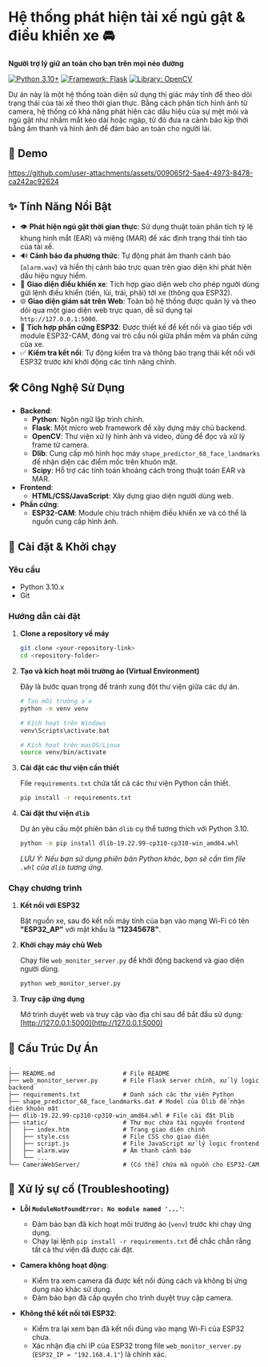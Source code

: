 # Hệ thống phát hiện tài xế ngủ gật & điều khiển xe 🚘

**Người trợ lý giữ an toàn cho bạn trên mọi nẻo đường**

[![Python 3.10+](https://img.shields.io/badge/python-3.10+-blue.svg)](https://www.python.org/downloads/)
[![Framework: Flask](https://img.shields.io/badge/Framework-Flask-green.svg)](https://flask.palletsprojects.com/)
[![Library: OpenCV](https://img.shields.io/badge/Library-OpenCV-orange.svg)](https://opencv.org/)

Dự án này là một hệ thống toàn diện sử dụng thị giác máy tính để theo dõi trạng thái của tài xế theo thời gian thực. Bằng cách phân tích hình ảnh từ camera, hệ thống có khả năng phát hiện các dấu hiệu của sự mệt mỏi và ngủ gật như nhắm mắt kéo dài hoặc ngáp, từ đó đưa ra cảnh báo kịp thời bằng âm thanh và hình ảnh để đảm bảo an toàn cho người lái.

## 🎥 Demo

https://github.com/user-attachments/assets/009065f2-5ae4-4973-8478-ca242ac92624

## ✨ Tính Năng Nổi Bật

- 👁️ **Phát hiện ngủ gật thời gian thực**: Sử dụng thuật toán phân tích tỷ lệ khung hình mắt (EAR) và miệng (MAR) để xác định trạng thái tỉnh táo của tài xế.
- 🔊 **Cảnh báo đa phương thức**: Tự động phát âm thanh cảnh báo (`alarm.wav`) và hiển thị cảnh báo trực quan trên giao diện khi phát hiện dấu hiệu nguy hiểm.
- 🚗 **Giao diện điều khiển xe**: Tích hợp giao diện web cho phép người dùng gửi lệnh điều khiển (tiến, lùi, trái, phải) tới xe (thông qua ESP32).
- 🌐 **Giao diện giám sát trên Web**: Toàn bộ hệ thống được quản lý và theo dõi qua một giao diện web trực quan, dễ sử dụng tại `http://127.0.0.1:5000`.
- 🔌 **Tích hợp phần cứng ESP32**: Được thiết kế để kết nối và giao tiếp với module ESP32-CAM, đóng vai trò cầu nối giữa phần mềm và phần cứng của xe.
- ✅ **Kiểm tra kết nối**: Tự động kiểm tra và thông báo trạng thái kết nối với ESP32 trước khi khởi động các tính năng chính.

## 🛠️ Công Nghệ Sử Dụng

- **Backend**:
  - **Python**: Ngôn ngữ lập trình chính.
  - **Flask**: Một micro web framework để xây dựng máy chủ backend.
  - **OpenCV**: Thư viện xử lý hình ảnh và video, dùng để đọc và xử lý frame từ camera.
  - **Dlib**: Cung cấp mô hình học máy `shape_predictor_68_face_landmarks` để nhận diện các điểm mốc trên khuôn mặt.
  - **Scipy**: Hỗ trợ các tính toán khoảng cách trong thuật toán EAR và MAR.
- **Frontend**:
  - **HTML/CSS/JavaScript**: Xây dựng giao diện người dùng web.
- **Phần cứng**:
  - **ESP32-CAM**: Module chịu trách nhiệm điều khiển xe và có thể là nguồn cung cấp hình ảnh.

## 🚀 Cài đặt & Khởi chạy

### Yêu cầu
- Python 3.10.x
- Git

### Hướng dẫn cài đặt

1.  **Clone a repository về máy**
    ```bash
    git clone <your-repository-link>
    cd <repository-folder>
    ```

2.  **Tạo và kích hoạt môi trường ảo (Virtual Environment)**
    
    Đây là bước quan trọng để tránh xung đột thư viện giữa các dự án.
    ```bash
    # Tạo môi trường ảo
    python -m venv venv
    
    # Kích hoạt trên Windows
    venv\Scripts\activate.bat
    
    # Kích hoạt trên macOS/Linux
    source venv/bin/activate
    ```

3.  **Cài đặt các thư viện cần thiết**

    File `requirements.txt` chứa tất cả các thư viện Python cần thiết.
    ```bash
    pip install -r requirements.txt
    ```

4.  **Cài đặt thư viện `dlib`**

    Dự án yêu cầu một phiên bản `dlib` cụ thể tương thích với Python 3.10.
    ```bash
    python -m pip install dlib-19.22.99-cp310-cp310-win_amd64.whl
    ```
    *LƯU Ý: Nếu bạn sử dụng phiên bản Python khác, bạn sẽ cần tìm file `.whl` của `dlib` tương ứng.*

### Chạy chương trình

1.  **Kết nối với ESP32**

    Bật nguồn xe, sau đó kết nối máy tính của bạn vào mạng Wi-Fi có tên **"ESP32_AP"** với mật khẩu là **"12345678"**.

2.  **Khởi chạy máy chủ Web**

    Chạy file `web_monitor_server.py` để khởi động backend và giao diện người dùng.
    ```bash
    python web_monitor_server.py
    ```

3.  **Truy cập ứng dụng**

    Mở trình duyệt web và truy cập vào địa chỉ sau để bắt đầu sử dụng:
    [http://127.0.0.1:5000](http://127.0.0.1:5000)

## 📂 Cấu Trúc Dự Án
```
.
├── README.md                   # File README
├── web_monitor_server.py       # File Flask server chính, xử lý logic backend
├── requirements.txt            # Danh sách các thư viện Python
├── shape_predictor_68_face_landmarks.dat # Model của Dlib để nhận diện khuôn mặt
├── dlib-19.22.99-cp310-cp310-win_amd64.whl # File cài đặt Dlib
├── static/                     # Thư mục chứa tài nguyên frontend
│   ├── index.htm               # Trang giao diện chính
│   ├── style.css               # File CSS cho giao diện
│   ├── script.js               # File JavaScript xử lý logic frontend
│   ├── alarm.wav               # Âm thanh cảnh báo
│   └── ...
└── CameraWebServer/            # (Có thể) chứa mã nguồn cho ESP32-CAM
```

## 🐛 Xử lý sự cố (Troubleshooting)

- **Lỗi `ModuleNotFoundError: No module named '...'`**:
  - Đảm bảo bạn đã kích hoạt môi trường ảo (`venv`) trước khi chạy ứng dụng.
  - Chạy lại lệnh `pip install -r requirements.txt` để chắc chắn rằng tất cả thư viện đã được cài đặt.

- **Camera không hoạt động**:
  - Kiểm tra xem camera đã được kết nối đúng cách và không bị ứng dụng nào khác sử dụng.
  - Đảm bảo bạn đã cấp quyền cho trình duyệt truy cập camera.

- **Không thể kết nối tới ESP32**:
  - Kiểm tra lại xem bạn đã kết nối đúng vào mạng Wi-Fi của ESP32 chưa.
  - Xác nhận địa chỉ IP của ESP32 trong file `web_monitor_server.py` (`ESP32_IP = "192.168.4.1"`) là chính xác.
